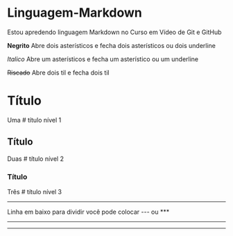 # Linguagem-Markdown

Estou apredendo linguagem Markdown no Curso em Vídeo de Git e GitHub

**Negrito**  Abre dois asterísticos e fecha dois asterísticos ou dois underline

*Italico*  Abre um asterísticos e fecha um asterístico ou um underline

~~Riscado~~ Abre dois  til e fecha dois til

# Título 
Uma # título nível 1

## Título
Duas # título nível 2

### Título
Três # título nível 3

---

Linha em baixo para dividir  você pode colocar --- ou ***

---

***

